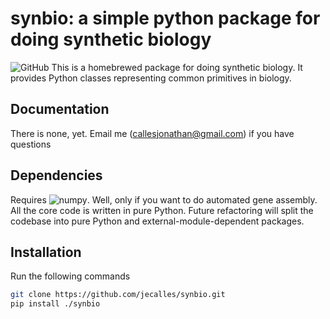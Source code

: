 # synbio: a simple python package for doing synthetic biology
![GitHub](https://img.shields.io/github/license/jecalles/synbio)
This is a homebrewed package for doing synthetic biology. It provides Python classes representing common primitives in biology.

## Documentation
There is none, yet. Email me (callesjonathan@gmail.com) if you have questions

## Dependencies
Requires ![numpy](https://numpy.org/doc/stable/). Well, only if you want to do automated gene assembly. All the core code is written in pure Python. Future refactoring will split the codebase into pure Python and external-module-dependent packages.

## Installation
Run the following commands

```bash
git clone https://github.com/jecalles/synbio.git
pip install ./synbio
```
